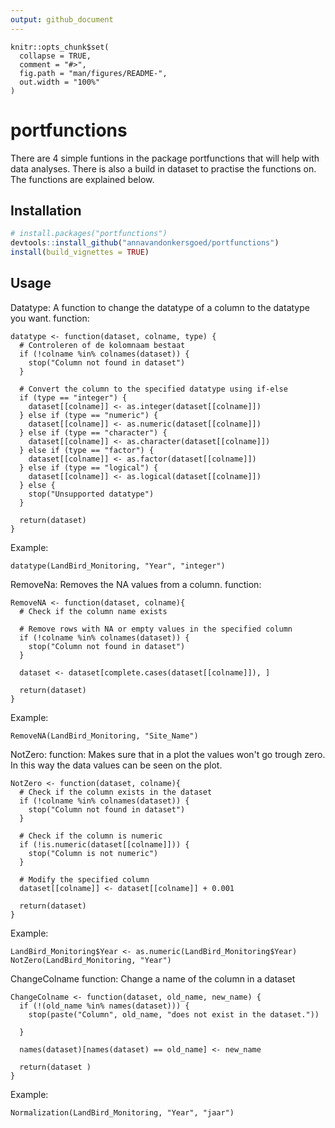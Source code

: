 ```yaml
---
output: github_document
---
```



```{r, include = FALSE}
knitr::opts_chunk$set(
  collapse = TRUE,
  comment = "#>",
  fig.path = "man/figures/README-",
  out.width = "100%"
)
```

# portfunctions

There are 4 simple funtions in the package portfunctions that will help with data analyses. There is also a build in dataset to practise the functions on. The functions are explained below. 

## Installation
      
``` r
# install.packages("portfunctions")
devtools::install_github("annavandonkersgoed/portfunctions")
install(build_vignettes = TRUE)
```

## Usage

Datatype: A function to change the datatype of a column to the datatype you want. 
function: 

```{r}
datatype <- function(dataset, colname, type) {
  # Controleren of de kolomnaam bestaat
  if (!colname %in% colnames(dataset)) {
    stop("Column not found in dataset")
  }

  # Convert the column to the specified datatype using if-else
  if (type == "integer") {
    dataset[[colname]] <- as.integer(dataset[[colname]])
  } else if (type == "numeric") {
    dataset[[colname]] <- as.numeric(dataset[[colname]])
  } else if (type == "character") {
    dataset[[colname]] <- as.character(dataset[[colname]])
  } else if (type == "factor") {
    dataset[[colname]] <- as.factor(dataset[[colname]])
  } else if (type == "logical") {
    dataset[[colname]] <- as.logical(dataset[[colname]])
  } else {
    stop("Unsupported datatype")
  }

  return(dataset)
}
```

Example: 
```{r}
datatype(LandBird_Monitoring, "Year", "integer")
```

RemoveNa: Removes the NA values from a column.
function: 
```{r}
RemoveNA <- function(dataset, colname){
  # Check if the column name exists

  # Remove rows with NA or empty values in the specified column
  if (!colname %in% colnames(dataset)) {
    stop("Column not found in dataset")
  }

  dataset <- dataset[complete.cases(dataset[[colname]]), ]

  return(dataset)
}

```

Example: 
```{r}
RemoveNA(LandBird_Monitoring, "Site_Name")
```

NotZero:
function: Makes sure that in a plot the values won't go trough zero. In this way the data values can be seen on the plot. 
```{r}
NotZero <- function(dataset, colname){
  # Check if the column exists in the dataset
  if (!colname %in% colnames(dataset)) {
    stop("Column not found in dataset")
  }

  # Check if the column is numeric
  if (!is.numeric(dataset[[colname]])) {
    stop("Column is not numeric")
  }

  # Modify the specified column
  dataset[[colname]] <- dataset[[colname]] + 0.001

  return(dataset)
}

```

Example: 
```{r}
LandBird_Monitoring$Year <- as.numeric(LandBird_Monitoring$Year)
NotZero(LandBird_Monitoring, "Year")
```

ChangeColname
function: Change a name of the column in a dataset 
```{r}
ChangeColname <- function(dataset, old_name, new_name) {
  if (!(old_name %in% names(dataset))) {
    stop(paste("Column", old_name, "does not exist in the dataset."))

  }

  names(dataset)[names(dataset) == old_name] <- new_name

  return(dataset )
}
```

Example: 
```{r}
Normalization(LandBird_Monitoring, "Year", "jaar")
```
